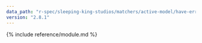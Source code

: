 ```yaml
---
data_path: "r-spec/sleeping-king-studios/matchers/active-model/have-errors/error-expectation/messages-methods"
version: "2.8.1"
---
```


{% include reference/module.md %}
